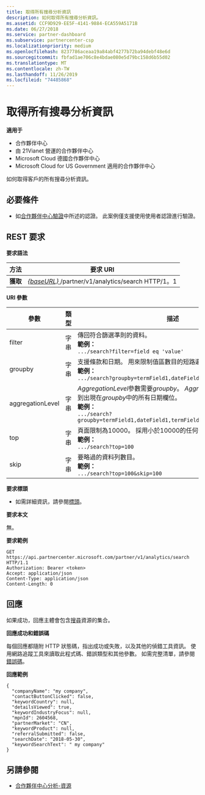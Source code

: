 ```yaml
---
title: 取得所有搜尋分析資訊
description: 如何取得所有搜尋分析資訊。
ms.assetid: CCF9D929-EE5F-4141-9884-ECA559A5171B
ms.date: 06/27/2018
ms.service: partner-dashboard
ms.subservice: partnercenter-csp
ms.localizationpriority: medium
ms.openlocfilehash: 8237786aceaa19a84abf4277b72ba94debf48e6d
ms.sourcegitcommit: fbfad1ae706c8e4bdae080e5d79bc158d6b55d02
ms.translationtype: MT
ms.contentlocale: zh-TW
ms.lasthandoff: 11/26/2019
ms.locfileid: "74485868"
---
```

# <a name="get-all-search-analytics-information"></a>取得所有搜尋分析資訊

**適用于**

- 合作夥伴中心
- 由 21Vianet 營運的合作夥伴中心
- Microsoft Cloud 德國合作夥伴中心
- Microsoft Cloud for US Government 適用的合作夥伴中心


如何取得客戶的所有搜尋分析資訊。 

## <a name="span-idprerequisitesspan-idprerequisitesspan-idprerequisitesprerequisites"></a><span id="Prerequisites"/><span id="prerequisites"/><span id="PREREQUISITES"/>必要條件


- 如[合作夥伴中心驗證](partner-center-authentication.md)中所述的認證。 此案例僅支援使用使用者認證進行驗證。 

## <a name="span-idrequestspan-idrequestspan-idrequestrest-request"></a><span id="Request"/><span id="request"/><span id="REQUEST"/>REST 要求


**要求語法**

| 方法  | 要求 URI |
|---------|-------------|
| **獲取** | [ *\{baseURL\}* ](partner-center-rest-urls.md)/partner/v1/analytics/search HTTP/1。1 |

 

**URI 參數**


|    參數     |  類型  |                                                                                                                   描述                                                                                                                    |
|------------------|--------|--------------------------------------------------------------------------------------------------------------------------------------------------------------------------------------------------------------------------------------------------|
|      filter      | 字串 |                                                                     傳回符合篩選準則的資料。 </br> **範例：**</br> `.../search?filter=field eq 'value'`                                                                     |
|     groupby      | 字串 |                                         支援條款和日期。 用來限制值區數目的短路邏輯。 </br> **範例：**</br> `.../search?groupby=termField1,dateField1,termField2`                                         |
| aggregationLevel | 字串 | *AggregationLevel*參數需要*groupby*。 *AggregationLevel*參數會套用到出現在*groupby*中的所有日期欄位。 </br> **範例：**</br>  `.../search?groupby=termField1,dateField1,termField2&aggregationLevel=day` |
|       top        | 字串 |                                                                     頁面限制為10000。 採用小於10000的任何值。  </br> **範例：**</br>  `.../search?top=100`                                                                     |
|       skip       | 字串 |                                                                                  要略過的資料列數目。 </br> **範例：**</br> `.../search?top=100&skip=100`                                                                                   |
  
**要求標頭**

- 如需詳細資訊，請參閱[標頭](headers.md)。

**要求本文**

無。

**要求範例**

```http
GET https://api.partnercenter.microsoft.com/partner/v1/analytics/search HTTP/1.1
Authorization: Bearer <token>
Accept: application/json
Content-Type: application/json
Content-Length: 0
```

## <a name="span-idresponsespan-idresponsespan-idresponseresponse"></a><span id="Response"/><span id="response"/><span id="RESPONSE"/>回應


如果成功，回應主體會包含[搜尋](partner-center-analytics-resources.md#search_resource)資源的集合。

**回應成功和錯誤碼**

每個回應都隨附 HTTP 狀態碼，指出成功或失敗，以及其他的偵錯工具資訊。 使用網路追蹤工具來讀取此程式碼、錯誤類型和其他參數。 如需完整清單，請參閱[錯誤碼](error-codes.md)。

**回應範例**

```http
{
  "companyName": "my company",
  "contactButtonClicked": false,
  "keywordCountry": null,
  "detailsViewed": true,
  "keywordIndustryFocus": null,
  "mpnId": 2604568,
  "partnerMarket": "CN",
  "keywordProduct": null,
  "referralSubmitted": false,
  "searchDate": "2018-05-30",
  "keywordSearchText": " my company"
}
```


## <a name="span-idsee_alsospan-idsee_alsospan-idsee_alsosee-also"></a><span id="See_Also"/><span id="see_also"/><span id="SEE_ALSO"/>另請參閱
 - [合作夥伴中心分析-資源](partner-center-analytics-resources.md)
